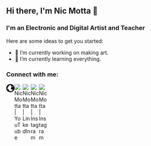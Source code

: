 ## Hi there, I'm Nic Motta 👋

### I'm an Electronic and Digital Artist and Teacher

Here are some ideas to get you started:

- 🔭 I’m currently working on making art.
- 🌱 I’m currently learning everything.

### Connect with me:

[<img align="left" alt="Nic Motta" width="22px" src="https://raw.githubusercontent.com/iconic/open-iconic/master/svg/globe.svg" />](https://nicmotta.github.io/)
[<img align="left" alt="Nic Motta | YouTube" width="22px" src="https://cdn.jsdelivr.net/npm/simple-icons@v3/icons/youtube.svg" />](https://www.youtube.com/channel/UCzcHwERGhtBfxYfLtzDT0nA/videos?view_as=subscriber)
[<img align="left" alt="Nic Motta | LinkedIn" width="22px" src="https://cdn.jsdelivr.net/npm/simple-icons@v3/icons/linkedin.svg" />](www.linkedin.com/in/nic-motta)
[<img align="left" alt="Nic Motta | Instagram" width="22px" src="https://cdn.jsdelivr.net/npm/simple-icons@v3/icons/instagram.svg" />](https://www.instagram.com/nicmotta_/)
[<img align="left" alt="Nic Motta | Instagram" width="22px" src="https://cdn.jsdelivr.net/npm/simple-icons@v3/icons/soundcloud.svg" />](https://soundcloud.com/nic-motta)
